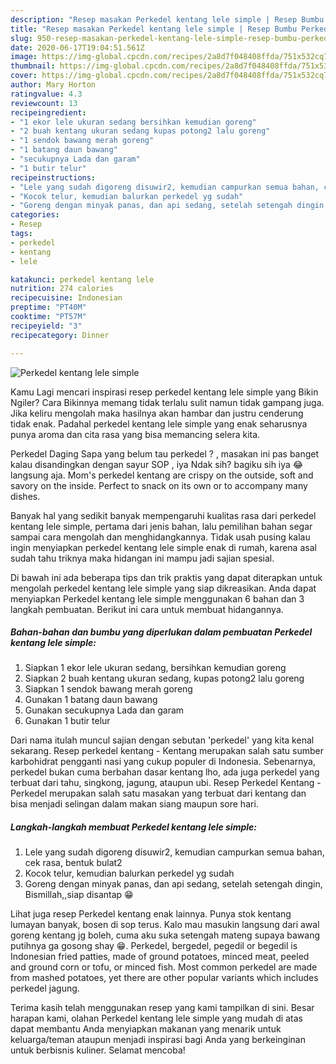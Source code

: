 ```yaml
---
description: "Resep masakan Perkedel kentang lele simple | Resep Bumbu Perkedel kentang lele simple Yang Enak dan Simpel"
title: "Resep masakan Perkedel kentang lele simple | Resep Bumbu Perkedel kentang lele simple Yang Enak dan Simpel"
slug: 950-resep-masakan-perkedel-kentang-lele-simple-resep-bumbu-perkedel-kentang-lele-simple-yang-enak-dan-simpel
date: 2020-06-17T19:04:51.561Z
image: https://img-global.cpcdn.com/recipes/2a8d7f048408ffda/751x532cq70/perkedel-kentang-lele-simple-foto-resep-utama.jpg
thumbnail: https://img-global.cpcdn.com/recipes/2a8d7f048408ffda/751x532cq70/perkedel-kentang-lele-simple-foto-resep-utama.jpg
cover: https://img-global.cpcdn.com/recipes/2a8d7f048408ffda/751x532cq70/perkedel-kentang-lele-simple-foto-resep-utama.jpg
author: Mary Horton
ratingvalue: 4.3
reviewcount: 13
recipeingredient:
- "1 ekor lele ukuran sedang bersihkan kemudian goreng"
- "2 buah kentang ukuran sedang kupas potong2 lalu goreng"
- "1 sendok bawang merah goreng"
- "1 batang daun bawang"
- "secukupnya Lada dan garam"
- "1 butir telur"
recipeinstructions:
- "Lele yang sudah digoreng disuwir2, kemudian campurkan semua bahan, cek rasa, bentuk bulat2"
- "Kocok telur, kemudian balurkan perkedel yg sudah"
- "Goreng dengan minyak panas, dan api sedang, setelah setengah dingin, Bismillah,,siap disantap 😁"
categories:
- Resep
tags:
- perkedel
- kentang
- lele

katakunci: perkedel kentang lele 
nutrition: 274 calories
recipecuisine: Indonesian
preptime: "PT40M"
cooktime: "PT57M"
recipeyield: "3"
recipecategory: Dinner

---
```



![Perkedel kentang lele simple](https://img-global.cpcdn.com/recipes/2a8d7f048408ffda/751x532cq70/perkedel-kentang-lele-simple-foto-resep-utama.jpg)

Kamu Lagi mencari inspirasi resep perkedel kentang lele simple yang Bikin Ngiler? Cara Bikinnya memang tidak terlalu sulit namun tidak gampang juga. Jika keliru mengolah maka hasilnya akan hambar dan justru cenderung tidak enak. Padahal perkedel kentang lele simple yang enak seharusnya punya aroma dan cita rasa yang bisa memancing selera kita.

Perkedel Daging Sapa yang belum tau perkedel ? , masakan ini pas banget kalau disandingkan dengan sayur SOP , iya Ndak sih? bagiku sih iya 😂 langsung aja. Mom&#39;s perkedel kentang are crispy on the outside, soft and savory on the inside. Perfect to snack on its own or to accompany many dishes.

Banyak hal yang sedikit banyak mempengaruhi kualitas rasa dari perkedel kentang lele simple, pertama dari jenis bahan, lalu pemilihan bahan segar sampai cara mengolah dan menghidangkannya. Tidak usah pusing kalau ingin menyiapkan perkedel kentang lele simple enak di rumah, karena asal sudah tahu triknya maka hidangan ini mampu jadi sajian spesial.


Di bawah ini ada beberapa tips dan trik praktis yang dapat diterapkan untuk mengolah perkedel kentang lele simple yang siap dikreasikan. Anda dapat menyiapkan Perkedel kentang lele simple menggunakan 6 bahan dan 3 langkah pembuatan. Berikut ini cara untuk membuat hidangannya.

<!--inarticleads1-->

##### Bahan-bahan dan bumbu yang diperlukan dalam pembuatan Perkedel kentang lele simple:

1. Siapkan 1 ekor lele ukuran sedang, bersihkan kemudian goreng
1. Siapkan 2 buah kentang ukuran sedang, kupas potong2 lalu goreng
1. Siapkan 1 sendok bawang merah goreng
1. Gunakan 1 batang daun bawang
1. Gunakan secukupnya Lada dan garam
1. Gunakan 1 butir telur


Dari nama itulah muncul sajian dengan sebutan &#39;perkedel&#39; yang kita kenal sekarang. Resep perkedel kentang - Kentang merupakan salah satu sumber karbohidrat pengganti nasi yang cukup populer di Indonesia. Sebenarnya, perkedel bukan cuma berbahan dasar kentang lho, ada juga perkedel yang terbuat dari tahu, singkong, jagung, ataupun ubi. Resep Perkedel Kentang - Perkedel merupakan salah satu masakan yang terbuat dari kentang dan bisa menjadi selingan dalam makan siang maupun sore hari. 

<!--inarticleads2-->

##### Langkah-langkah membuat Perkedel kentang lele simple:

1. Lele yang sudah digoreng disuwir2, kemudian campurkan semua bahan, cek rasa, bentuk bulat2
1. Kocok telur, kemudian balurkan perkedel yg sudah
1. Goreng dengan minyak panas, dan api sedang, setelah setengah dingin, Bismillah,,siap disantap 😁


Lihat juga resep Perkedel kentang enak lainnya. Punya stok kentang lumayan banyak, bosen di sop terus. Kalo mau masukin langsung dari awal goreng kentang jg boleh, cuma aku suka setengah mateng supaya bawang putihnya ga gosong shay 😁. Perkedel, bergedel, pegedil or begedil is Indonesian fried patties, made of ground potatoes, minced meat, peeled and ground corn or tofu, or minced fish. Most common perkedel are made from mashed potatoes, yet there are other popular variants which includes perkedel jagung. 

Terima kasih telah menggunakan resep yang kami tampilkan di sini. Besar harapan kami, olahan Perkedel kentang lele simple yang mudah di atas dapat membantu Anda menyiapkan makanan yang menarik untuk keluarga/teman ataupun menjadi inspirasi bagi Anda yang berkeinginan untuk berbisnis kuliner. Selamat mencoba!
